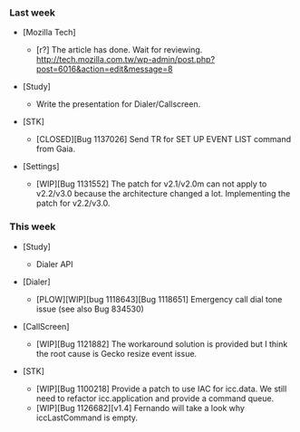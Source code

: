 ### Last week

* [Mozilla Tech]
  - [r?] The article has done. Wait for reviewing.
  http://tech.mozilla.com.tw/wp-admin/post.php?post=6016&action=edit&message=8

* [Study]
  - Write the presentation for Dialer/Callscreen.

* [STK]
  - [CLOSED][Bug 1137026] Send TR for SET UP EVENT LIST command from Gaia.

* [Settings]
  - [WIP][Bug 1131552] The patch for v2.1/v2.0m can not apply to v2.2/v3.0 because the architecture changed a lot. Implementing the patch for v2.2/v3.0.

### This week

* [Study]
  - Dialer API

* [Dialer]
  - [PLOW][WIP][bug 1118643][Bug 1118651] Emergency call dial tone issue (see also Bug 834530)

* [CallScreen]
  - [WIP][Bug 1121882] The workaround solution is provided but I think the root cause is Gecko resize event issue.

* [STK]
  - [WIP][Bug 1100218] Provide a patch to use IAC for icc.data. We still need to refactor icc.application and provide a command queue.
  - [WIP][Bug 1126682][v1.4] Fernando will take a look why iccLastCommand is empty.
